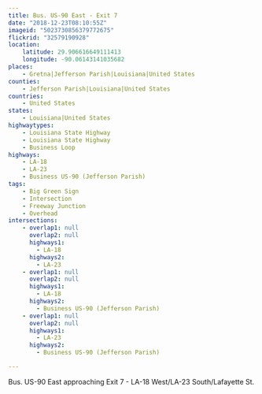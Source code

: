 ```yaml
---
title: Bus. US-90 East - Exit 7
date: "2018-12-23T08:10:55Z"
imageid: "5023730856379772675"
flickrid: "32579190928"
location:
    latitude: 29.906616649111413
    longitude: -90.06143141035682
places:
    - Gretna|Jefferson Parish|Louisiana|United States
counties:
    - Jefferson Parish|Louisiana|United States
countries:
    - United States
states:
    - Louisiana|United States
highwaytypes:
    - Louisiana State Highway
    - Louisiana State Highway
    - Business Loop
highways:
    - LA-18
    - LA-23
    - Business US-90 (Jefferson Parish)
tags:
    - Big Green Sign
    - Intersection
    - Freeway Junction
    - Overhead
intersections:
    - overlap1: null
      overlap2: null
      highways1:
        - LA-18
      highways2:
        - LA-23
    - overlap1: null
      overlap2: null
      highways1:
        - LA-18
      highways2:
        - Business US-90 (Jefferson Parish)
    - overlap1: null
      overlap2: null
      highways1:
        - LA-23
      highways2:
        - Business US-90 (Jefferson Parish)

---
```

Bus. US-90 East approaching Exit 7 - LA-18 West/LA-23 South/Lafayette St.